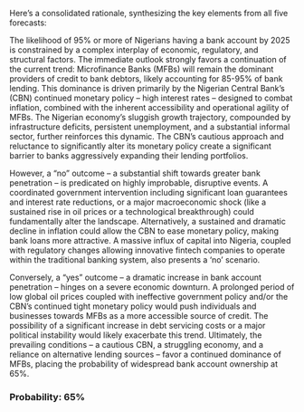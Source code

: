 Here’s a consolidated rationale, synthesizing the key elements from all five forecasts:

The likelihood of 95% or more of Nigerians having a bank account by 2025 is constrained by a complex interplay of economic, regulatory, and structural factors. The immediate outlook strongly favors a continuation of the current trend: Microfinance Banks (MFBs) will remain the dominant providers of credit to bank debtors, likely accounting for 85-95% of bank lending. This dominance is driven primarily by the Nigerian Central Bank’s (CBN) continued monetary policy – high interest rates – designed to combat inflation, combined with the inherent accessibility and operational agility of MFBs. The Nigerian economy’s sluggish growth trajectory, compounded by infrastructure deficits, persistent unemployment, and a substantial informal sector, further reinforces this dynamic.  The CBN’s cautious approach and reluctance to significantly alter its monetary policy create a significant barrier to banks aggressively expanding their lending portfolios.

However, a “no” outcome – a substantial shift towards greater bank penetration – is predicated on highly improbable, disruptive events. A coordinated government intervention including significant loan guarantees and interest rate reductions, or a major macroeconomic shock (like a sustained rise in oil prices or a technological breakthrough) could fundamentally alter the landscape. Alternatively, a sustained and dramatic decline in inflation could allow the CBN to ease monetary policy, making bank loans more attractive. A massive influx of capital into Nigeria, coupled with regulatory changes allowing innovative fintech companies to operate within the traditional banking system, also presents a ‘no’ scenario.

Conversely, a “yes” outcome – a dramatic increase in bank account penetration – hinges on a severe economic downturn. A prolonged period of low global oil prices coupled with ineffective government policy and/or the CBN’s continued tight monetary policy would push individuals and businesses towards MFBs as a more accessible source of credit. The possibility of a significant increase in debt servicing costs or a major political instability would likely exacerbate this trend.  Ultimately, the prevailing conditions – a cautious CBN, a struggling economy, and a reliance on alternative lending sources – favor a continued dominance of MFBs, placing the probability of widespread bank account ownership at 65%.

### Probability: 65%